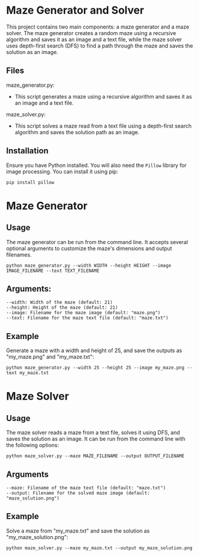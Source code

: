 # Maze Generator and Solver

This project contains two main components: a maze generator and a maze solver. The maze generator creates a random maze using a recursive algorithm and saves it as an image and a text file, while the maze solver uses depth-first search (DFS) to find a path through the maze and saves the solution as an image.

## Files
maze_generator.py:
  - This script generates a maze using a recursive algorithm and saves it as an image and a text file.

maze_solver.py:
  - This script solves a maze read from a text file using a depth-first search algorithm and saves the solution path as an image.

## Installation
Ensure you have Python installed. You will also need the `Pillow` library for image processing. You can install it using pip:
```
pip install pillow
```

# Maze Generator
## Usage
The maze generator can be run from the command line. It accepts several optional arguments to customize the maze's dimensions and output filenames.

```
python maze_generator.py --width WIDTH --height HEIGHT --image IMAGE_FILENAME --text TEXT_FILENAME
```

## Arguments:
```
--width: Width of the maze (default: 21)
--height: Height of the maze (default: 21)
--image: Filename for the maze image (default: "maze.png")
--text: Filename for the maze text file (default: "maze.txt")
```

## Example

Generate a maze with a width and height of 25, and save the outputs as "my_maze.png" and "my_maze.txt":

```
python maze_generator.py --width 25 --height 25 --image my_maze.png --text my_maze.txt
```

# Maze Solver
## Usage
The maze solver reads a maze from a text file, solves it using DFS, and saves the solution as an image. It can be run from the command line with the following options:


```
python maze_solver.py --maze MAZE_FILENAME --output OUTPUT_FILENAME
```

## Arguments
```
--maze: Filename of the maze text file (default: "maze.txt")
--output: Filename for the solved maze image (default: "maze_solution.png")
```

## Example

Solve a maze from "my_maze.txt" and save the solution as "my_maze_solution.png":

```
python maze_solver.py --maze my_maze.txt --output my_maze_solution.png
```


